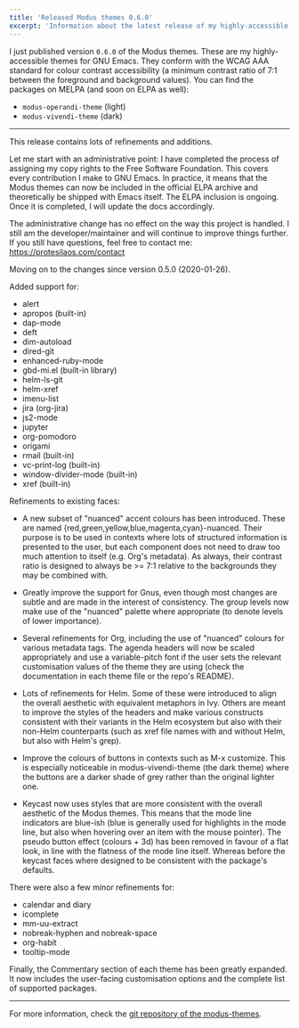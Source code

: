 ```yaml
---
title: 'Released Modus themes 0.6.0'
excerpt: 'Information about the latest release of my highly-accessible themes for Emacs.'
---
```


I just published version `0.6.0` of the Modus themes.  These are my
highly-accessible themes for GNU Emacs.  They conform with the WCAG AAA
standard for colour contrast accessibility (a minimum contrast ratio of
7:1 between the foreground and background values).  You can find the
packages on MELPA (and soon on ELPA as well):

+ `modus-operandi-theme` (light)
+ `modus-vivendi-theme` (dark)

* * *

This release contains lots of refinements and additions.

Let me start with an administrative point: I have completed the process
of assigning my copy rights to the Free Software Foundation.  This
covers every contribution I make to GNU Emacs.  In practice, it means
that the Modus themes can now be included in the official ELPA archive
and theoretically be shipped with Emacs itself.  The ELPA inclusion is
ongoing.  Once it is completed, I will update the docs accordingly.

The administrative change has no effect on the way this project is
handled.  I still am the developer/maintainer and will continue to
improve things further.  If you still have questions, feel free to
contact me: https://protesilaos.com/contact

Moving on to the changes since version 0.5.0 (2020-01-26).

Added support for:

+ alert
+ apropos (built-in)
+ dap-mode
+ deft
+ dim-autoload
+ dired-git
+ enhanced-ruby-mode
+ gbd-mi.el (built-in library)
+ helm-ls-git
+ helm-xref
+ imenu-list
+ jira (org-jira)
+ js2-mode
+ jupyter
+ org-pomodoro
+ origami
+ rmail (built-in)
+ vc-print-log (built-in)
+ window-divider-mode (built-in)
+ xref (built-in)

Refinements to existing faces:

+ A new subset of "nuanced" accent colours has been introduced.  These
are named {red,green,yellow,blue,magenta,cyan}-nuanced.  Their purpose
is to be used in contexts where lots of structured information is
presented to the user, but each component does not need to draw too much
attention to itself (e.g. Org's metadata).  As always, their contrast
ratio is designed to always be >= 7:1 relative to the backgrounds they
may be combined with.

+ Greatly improve the support for Gnus, even though most changes are
subtle and are made in the interest of consistency.  The group levels
now make use of the "nuanced" palette where appropriate (to denote
levels of lower importance).

+ Several refinements for Org, including the use of "nuanced" colours
for various metadata tags.  The agenda headers will now be scaled
appropriately and use a variable-pitch font if the user sets the
relevant customisation values of the theme they are using (check the
documentation in each theme file or the repo's README).

+ Lots of refinements for Helm.  Some of these were introduced to align
the overall aesthetic with equivalent metaphors in Ivy.  Others are
meant to improve the styles of the headers and make various constructs
consistent with their variants in the Helm ecosystem but also with their
non-Helm counterparts (such as xref file names with and without Helm,
but also with Helm's grep).

+ Improve the colours of buttons in contexts such as M-x customize.
This is especially noticeable in modus-vivendi-theme (the dark theme)
where the buttons are a darker shade of grey rather than the original
lighter one.

+ Keycast now uses styles that are more consistent with the overall
aesthetic of the Modus themes.  This means that the mode line indicators
are blue-ish (blue is generally used for highlights in the mode line,
but also when hovering over an item with the mouse pointer).  The pseudo
button effect (colours + 3d) has been removed in favour of a flat look,
in line with the flatness of the mode line itself.  Whereas before the
keycast faces where designed to be consistent with the package's
defaults.

There were also a few minor refinements for:

+ calendar and diary
+ icomplete
+ mm-uu-extract
+ nobreak-hyphen and nobreak-space
+ org-habit
+ tooltip-mode

Finally, the Commentary section of each theme has been greatly expanded.
It now includes the user-facing customisation options and the complete
list of supported packages.

* * *

For more information, check the [git repository of the
modus-themes](https://gitlab.com/protesilaos/modus-themes).
